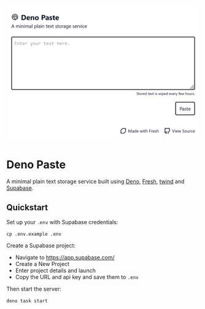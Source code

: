 ![](static/screenshot.png)

# Deno Paste

A minimal plain text storage service built using [Deno](https://deno.land/),
[Fresh](https://fresh.deno.dev/), [twind](https://twind.dev/) and
[Supabase](https://supabase.io/).

## Quickstart

Set up your `.env` with Supabase credentials:

```
cp .env.example .env
```

Create a Supabase project:

- Navigate to https://app.supabase.com/
- Create a New Project
- Enter project details and launch
- Copy the URL and api key and save them to `.env`

Then start the server:

```
deno task start
```
